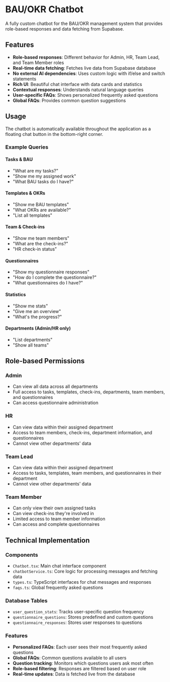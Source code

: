 # BAU/OKR Chatbot

A fully custom chatbot for the BAU/OKR management system that provides role-based responses and data fetching from Supabase.

## Features

- **Role-based responses**: Different behavior for Admin, HR, Team Lead, and Team Member roles
- **Real-time data fetching**: Fetches live data from Supabase database
- **No external AI dependencies**: Uses custom logic with if/else and switch statements
- **Rich UI**: Beautiful chat interface with data cards and statistics
- **Contextual responses**: Understands natural language queries
- **User-specific FAQs**: Shows personalized frequently asked questions
- **Global FAQs**: Provides common question suggestions

## Usage

The chatbot is automatically available throughout the application as a floating chat button in the bottom-right corner.

### Example Queries

#### Tasks & BAU
- "What are my tasks?"
- "Show me my assigned work"
- "What BAU tasks do I have?"

#### Templates & OKRs
- "Show me BAU templates"
- "What OKRs are available?"
- "List all templates"

#### Team & Check-ins
- "Show me team members"
- "What are the check-ins?"
- "HR check-in status"

#### Questionnaires
- "Show my questionnaire responses"
- "How do I complete the questionnaire?"
- "What questionnaires do I have?"

#### Statistics
- "Show me stats"
- "Give me an overview"
- "What's the progress?"

#### Departments (Admin/HR only)
- "List departments"
- "Show all teams"

## Role-based Permissions

### Admin
- Can view all data across all departments
- Full access to tasks, templates, check-ins, departments, team members, and questionnaires
- Can access questionnaire administration

### HR
- Can view data within their assigned department
- Access to team members, check-ins, department information, and questionnaires
- Cannot view other departments' data

### Team Lead
- Can view data within their assigned department
- Access to tasks, templates, team members, and questionnaires in their department
- Cannot view other departments' data

### Team Member
- Can only view their own assigned tasks
- Can view check-ins they're involved in
- Limited access to team member information
- Can access and complete questionnaires

## Technical Implementation

### Components
- `Chatbot.tsx`: Main chat interface component
- `chatbotService.ts`: Core logic for processing messages and fetching data
- `types.ts`: TypeScript interfaces for chat messages and responses
- `faqs.ts`: Global frequently asked questions

### Database Tables
- `user_question_stats`: Tracks user-specific question frequency
- `questionnaire_questions`: Stores predefined and custom questions
- `questionnaire_responses`: Stores user responses to questions

### Features
- **Personalized FAQs**: Each user sees their most frequently asked questions
- **Global FAQs**: Common questions available to all users
- **Question tracking**: Monitors which questions users ask most often
- **Role-based filtering**: Responses are filtered based on user role
- **Real-time updates**: Data is fetched live from the database 